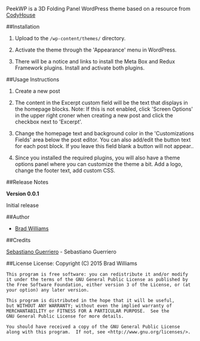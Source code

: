 PeekWP is a 3D Folding Panel WordPress theme based on a resource from [CodyHouse](http://codyhouse.co/gem/3d-folding-panel/)

##Installation

1. Upload to the `/wp-content/themes/` directory.

2. Activate the theme through the 'Appearance' menu in WordPress.

3. There will be a notice and links to install the Meta Box and Redux Framework plugins. Install and activate both plugins.
  


##Usage Instructions

1. Create a new post

2. The content in the Excerpt custom field will be the text that displays in the homepage blocks. Note: If this is not enabled, click 'Screen Options' in the upper right croner when creating a new post and click the checkbox next to 'Excerpt'.

3. Change the homepage text and background color in the 'Customizations Fields' area below the post editor. You can also add/edit the button text for each post block. If you leave this field blank a button will not appear..

4. Since you installed the required plugins, you will also have a theme options panel where you can customize the theme a bit. Add a logo, change the footer text, add custom CSS. 



##Release Notes

__Version 0.0.1__

Initial release



##Author

- [Brad Williams](http://braginteractive)

##Credits

[Sebastiano Guerriero](http://codyhouse.co/gem/3d-folding-panel/) - Sebastiano Guerriero

##License
License:
    Copyright (C) 2015 Brad Williams

    This program is free software: you can redistribute it and/or modify it under the terms of the GNU General Public License as published by the Free Software Foundation, either version 3 of the License, or (at your option) any later version.

    This program is distributed in the hope that it will be useful,
    but WITHOUT ANY WARRANTY; without even the implied warranty of
    MERCHANTABILITY or FITNESS FOR A PARTICULAR PURPOSE.  See the
    GNU General Public License for more details.

    You should have received a copy of the GNU General Public License
    along with this program.  If not, see <http://www.gnu.org/licenses/>.